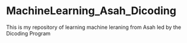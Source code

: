 # MachineLearning_Asah_Dicoding
This is my repository of learning machine leraning from Asah led by the Dicoding Program
